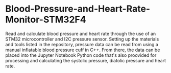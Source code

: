 # Blood-Pressure-and-Heart-Rate-Monitor-STM32F4

Read and calculate blood pressure and heart rate through the use of an STM32 microcontroller and I2C pressure sensor. Setting up the materials and tools listed in the repository, pressure data can be read from using a manual inflatable blood pressure cuff in C++. From there, the data can be placed into the Jupyter Notebook Python code that's also proovided for processing and calculating the systolic pressure, diatolic pressure and heart rate.
